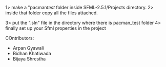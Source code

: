 1> make a "pacman*test* folder inside SFML-2.5.1/Projects directory.
2> inside that folder copy all the files attached.

3> put the ".sln" file in the directory where there is pacman_test folder
4> finally set up your Sfml properties in the project

COntributors:

- Arpan Gyawali
- Bidhan Khatiwada
- Bijaya Shrestha
